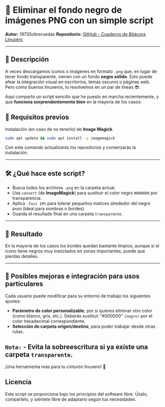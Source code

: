 # 🧽 Eliminar el fondo negro de imágenes PNG con un simple script

**Autor:** 1973Sobreruedas
**Repositorio:** [GitHub - Cuaderno de Bitácora Linuxero](https://github.com/1973Sobreruedas/Cuaderno-Bitacora-Linuxero-1973Sobreruedas)

---

## 🧾 Descripción

A veces descargamos iconos o imágenes en formato `.png` que, en lugar de tener fondo transparente, vienen con un fondo **negro sólido**. Esto puede afear la integración visual en escritorios, temas oscuros o páginas web. Pero como buenos linuxeros, lo resolvemos en un par de líneas 😎.

Aquí comparto un script sencillo que he puesto en marcha recientemente, y que **funciona sorprendentemente bien** en la mayoría de los casos:

## 🔧 Requisitos previos

Instalación (en caso de no tenerlo) de **Image Magick**.

```bash
sudo apt update && sudo apt install -y imagemagick
```

Con este comando actualizarás los repositorios y comenzarás la instalación.

---

## 🛠️ ¿Qué hace este script?

- Busca todos los archivos `.png` en la carpeta actual.
- Usa `convert` (de **ImageMagick**) para sustituir el color negro `#000000` por transparencia.
- Aplica `-fuzz 10%` para tolerar pequeños matices alrededor del negro puro (ideal para sombras o bordes).
- Guarda el resultado final en una carpeta `transparente`.

---

## 🔎 Resultado

En la mayoría de los casos los bordes quedan bastante limpios, aunque si el icono tiene negros muy mezclados en zonas importantes, puede que pierdas detalles.

---

## 🧪 Posibles mejoras e integración para usos particulares

Cada usuario puede modificar para su entorno de trabajo los siguientes ajustes:

- **Parámetro de color personalizable**, por si quieres eliminar otro color (como blanco, gris, etc.).
    Deberás sustituir "#000000" `(negro)` por el color hexadecimal correspondiente.
- **Selección de carpeta origen/destino**, para poder trabajar desde otras rutas.

`Nota:` - **Evita la sobreescritura** si ya existe una carpeta `transparente`.
---

¡Una herramienta más para tu cinturón linuxero! 💪

## Licencia

Este script se proporciona bajo los principios del software libre.
Úsalo, compártelo, y siéntete libre de adaptarlo según tus necesidades.
